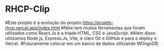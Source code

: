 # RHCP-Clip

#Este projeto é a evolução do projeto https://projeto-rhcp.vercel.app/index.html
#Nele tem muitas ferramentas que foram utilizados como React.Js e a triade HTML, CSS e JavaScript. 
#Além disso utilizamos Node.js, Express.Js, Vite, e claro Git e GitHub e para o deploy o Vercel. 
#Futuramente colocar em um banco de dados utilizando MOngoDB.
